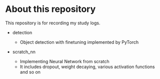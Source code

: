 # About this repository

This repository is for recording my study logs.

- detection
  - Object detection with finetuning implemented by PyTorch

- scratch_nn
  - Implementing Neural Network from scratch
  - It includes dropout, weight decaying, various activation functions and so on
